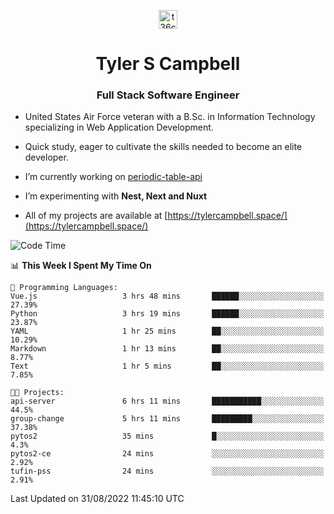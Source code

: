 <p align="center">
<a href="https://www.linkedin.com/in/t36campbell" target="blank"><img align="center" src="https://ik.imagekit.io/t36campbell/Portfolio/linkedin.png.original_m8bbGgPh6.png" alt="t36campbell" height="30" width="30" /></a>
</p>
<h1 align="center">Tyler S Campbell</h1>
<h3 align="center">Full Stack Software Engineer</h3>

* United States Air Force veteran with a B.Sc. in Information Technology specializing in Web Application Development. 

* Quick study, eager to cultivate the skills needed to become an elite developer.

* I’m currently working on [periodic-table-api](https://github.com/t36campbell/periodic-table-api)

* I’m experimenting with **Nest, Next and Nuxt**

* All of my projects are available at [https://tylercampbell.space/](https://tylercampbell.space/)

<!--START_SECTION:waka-->
![Code Time](http://img.shields.io/badge/Code%20Time-1%2C767%20hrs%2018%20mins-blue)

📊 **This Week I Spent My Time On** 

```text
💬 Programming Languages: 
Vue.js                   3 hrs 48 mins       ██████░░░░░░░░░░░░░░░░░░░   27.39% 
Python                   3 hrs 19 mins       ██████░░░░░░░░░░░░░░░░░░░   23.87% 
YAML                     1 hr 25 mins        ██░░░░░░░░░░░░░░░░░░░░░░░   10.29% 
Markdown                 1 hr 13 mins        ██░░░░░░░░░░░░░░░░░░░░░░░   8.77% 
Text                     1 hr 5 mins         ██░░░░░░░░░░░░░░░░░░░░░░░   7.85%

🐱‍💻 Projects: 
api-server               6 hrs 11 mins       ███████████░░░░░░░░░░░░░░   44.5% 
group-change             5 hrs 11 mins       █████████░░░░░░░░░░░░░░░░   37.38% 
pytos2                   35 mins             █░░░░░░░░░░░░░░░░░░░░░░░░   4.3% 
pytos2-ce                24 mins             ░░░░░░░░░░░░░░░░░░░░░░░░░   2.92% 
tufin-pss                24 mins             ░░░░░░░░░░░░░░░░░░░░░░░░░   2.91%

```


 Last Updated on 31/08/2022 11:45:10 UTC
<!--END_SECTION:waka-->
